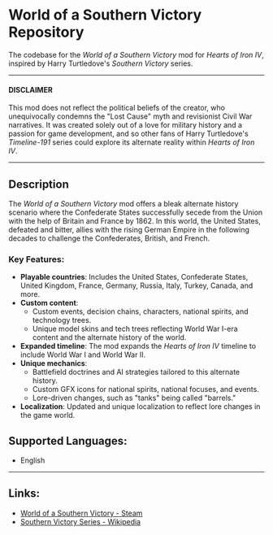 # World of a Southern Victory Repository

The codebase for the *World of a Southern Victory* mod for *Hearts of Iron IV*, inspired by Harry Turtledove's *Southern Victory* series.

---

#### **DISCLAIMER**  
This mod does not reflect the political beliefs of the creator, who unequivocally condemns the "Lost Cause" myth and revisionist Civil War narratives. It was created solely out of a love for military history and a passion for game development, and so other fans of Harry Turtledove's *Timeline-191* series could explore its alternate reality within *Hearts of Iron IV*.

---

## Description  
The *World of a Southern Victory* mod offers a bleak alternate history scenario where the Confederate States successfully secede from the Union with the help of Britain and France by 1862. In this world, the United States, defeated and bitter, allies with the rising German Empire in the following decades to challenge the Confederates, British, and French.

### Key Features:
- **Playable countries**: Includes the United States, Confederate States, United Kingdom, France, Germany, Russia, Italy, Turkey, Canada, and more.
- **Custom content**: 
  - Custom events, decision chains, characters, national spirits, and technology trees.
  - Unique model skins and tech trees reflecting World War I-era content and the alternate history of the world.
- **Expanded timeline**: The mod expands the *Hearts of Iron IV* timeline to include World War I and World War II.
- **Unique mechanics**: 
  - Battlefield doctrines and AI strategies tailored to this alternate history.
  - Custom GFX icons for national spirits, national focuses, and events.
  - Lore-driven changes, such as "tanks" being called "barrels."
- **Localization**: Updated and unique localization to reflect lore changes in the game world.

## Supported Languages:
- English

---

## Links:
- [World of a Southern Victory - Steam](https://steamcommunity.com/sharedfiles/filedetails/?id=2126619761)
- [Southern Victory Series - Wikipedia](https://en.wikipedia.org/wiki/Southern_Victory)
